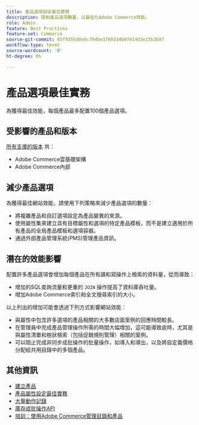 ```yaml
---
title: 產品選項設定最佳實務
description: 限制產品選項數量，以最佳化Adobe Commerce效能。
role: Admin
feature: Best Practices
feature-set: Commerce
source-git-commit: 85f9355d0e8c704be3760334b07414d3e15b3b97
workflow-type: tm+mt
source-wordcount: '0'
ht-degree: 0%

---
```



# 產品選項最佳實務

為獲得最佳效能，每個產品最多配置100個產品選項。

## 受影響的產品和版本

[所有支援的版本](../../../release/versions.md) 共：

- Adobe Commerce雲基礎架構
- Adobe Commerce內部

## 減少產品選項

為獲得最佳網站效能，請使用下列策略來減少產品選項的數量：

- 將複雜產品和自訂選項設定為產品變異的來源。
- 使用屬性集來建立具有目標屬性和選項的特定產品模板，而不是建立適用於所有產品的全局產品模板和選項容器。
- 通過外部產品管理系統(PMS)管理產品資訊。

## 潛在的效能影響

配置許多產品選項會增加每個產品在所有讀和寫操作上檢索的資料量，從而導致：

- 增加的SQL查詢流量和更重的 `JOIN` 操作提高了資料庫吞吐量。
- 增加Adobe Commerce索引和全文搜尋索引的大小。

以上列出的增加可能會透過下列方式影響網站效能：

- 與屬性中包含許多選項的產品相關的大多數店面案例的回應時間較長。
- 在管理員中完成產品管理操作所需的時間大幅增加，這可能導致逾時，尤其是與屬性清單和樹狀檢索（包括促銷規則管理）相關的案例。
- 可以阻止完成非同步成批操作的批量操作，如導入和導出，以及將自定義價格分配給共用目錄中的多個產品。

## 其他資訊

- [建立產品](https://experienceleague.adobe.com/docs/commerce-admin/catalog/products/product-create.html)
- [產品屬性設定最佳實務](product-attributes-and-options.md)
- [大量動作記錄](https://docs.magento.com/user-guide/system/action-log-bulk-actions.html)
- [庫存成批操作API](https://developer.adobe.com/commerce/webapi/rest/inventory/bulk-inventory/)
- [培訓：使用Adobe Commerce管理目錄和產品](https://learning.adobe.com/catalog/adobe_commerce/cours000000000098643.html)

